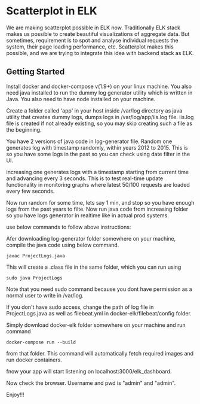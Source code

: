 # Scatterplot in ELK

We are making scatterplot possible in ELK now. Traditionally ELK stack makes us possible to create beautiful visualizations of aggregate data. But sometimes, requirement is to spot and analyse individual requests the system, their page loading performance, etc. Scatterplot makes this possible, and we are trying to integrate this idea with backend stack as ELK.

## Getting Started

Install docker and docker-compose v(1.9+) on your linux machine. You also need java installed to run the dummy log generator utility which is written in Java. You also need to have node installed on your machine.


Create a folder called 'app' in your host inside /var/log directory as java utility that creates dummy logs, dumps logs in
/var/log/app/iis.log file. iis.log file is created if not already existing, so you may skip creating such a file as the beginning.


You have 2 versions of java code in log-generator file. 
Random one generates log with timestamp randomly, within years 2012 to 2015. This is so you have some logs in the past so you can check using date filter in the UI.

increasing one generates logs with a timestamp starting from current time and advancing every 3 seconds. This is to test real-time update functionality in monitoring graphs where latest 50/100 requests are loaded every few seconds.

Now run random for some time, lets say 1 min, and stop so you have enough logs from the past years to filte. Now run java code from increasing folder so you have logs generator in realtime like in actual prod systems.

use below commands to follow above instructions:

Afer downloading log-generator folder somewhere on your machine,  compile the java code using below command.

```
javac ProjectLogs.java
```

This will create a .class file in the same folder, which you can run using

```
sudo java ProjectLogs
```

Note that you need sudo command because you dont have permission as a normal user to write in /var/log.



If you don't have sudo access, change the path of log file in ProjectLogs.java as well as filebeat.yml in 
docker-elk/filebeat/config folder.

Simply download docker-elk folder somewhere on your machine and run command 

```
docker-compose run --build 
```

from that folder. This command will automatically fetch required images and run docker containers.


fnow your app will start listening on localhost:3000/elk_dashboard.

Now check the browser. Username and pwd is "admin" and "admin".

Enjoy!!!


